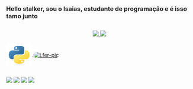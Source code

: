 ### Hello stalker, sou o Isaias, estudante de programação e é isso tamo junto
  ##

<div align="center">
<a href="https://github.com/Enriyuu">
  <img width="48%" src="https://github-readme-stats.vercel.app/api?username=Enriyuu&show_icons=true&theme=tokyonight&include_all_commits=true&count_private=true">
  <img width="48%" src="https://github-readme-stats.vercel.app/api/top-langs/?username=Enriyuu&theme=tokyonight">
</div>
<div style="display: inline_block"><br>
  <img align="center" alt="Rafa-Python" height="60" width="70" src="https://raw.githubusercontent.com/devicons/devicon/master/icons/python/python-original.svg">
  <img align="center" alt="Lfer-pic" height="150" style="border-radius:50px;" src="https://scontent.fjdo1-2.fna.fbcdn.net/v/t39.30808-6/277585595_1931567133689851_7541836291340994912_n.jpg?_nc_cat=109&ccb=1-5&_nc_sid=730e14&_nc_eui2=AeEDFXtuopnt5sw6Voy2IrH80nzxP7N2qx7SfPE_s3arHrIzw-sLozZ_8GNgr5Lj4Y4vwxuuf2NuOMqFUl-Jcajx&_nc_ohc=sLlCmTAtNoQAX_7PuOq&_nc_ht=scontent.fjdo1-2.fna&oh=00_AT9i1t2WwXeDlP06K8v78fEpJ4sogevvkF4ZqmcHnU4uxg&oe=6246C698"
</div>
  
  ##
  
  <div>
    <a href="https://instagram.com/is,lfer" target="_blank"><img src="https://img.shields.io/badge/-Instagram-%23E4405F?style=for-the-badge&logo=instagram&logoColor=white" target="_blank"></a>
 <a href="https://discord.gg/Enriyu#0942" target="_blank"><img src="https://img.shields.io/badge/Discord-7289DA?style=for-the-badge&logo=discord&logoColor=white" target="_blank"></a> 
  <a href = "mailto:gm3r23@gmail.com"><img src="https://img.shields.io/badge/-Gmail-%23333?style=for-the-badge&logo=gmail&logoColor=white" target="_blank"></a>
  <a href="https://www.linkedin.com/in/isaias-fernandes-ab99b6230/" target="_blank"><img src="https://img.shields.io/badge/-LinkedIn-%230077B5?style=for-the-badge&logo=linkedin&logoColor=white" target="_blank"></a> 
</div>

  
